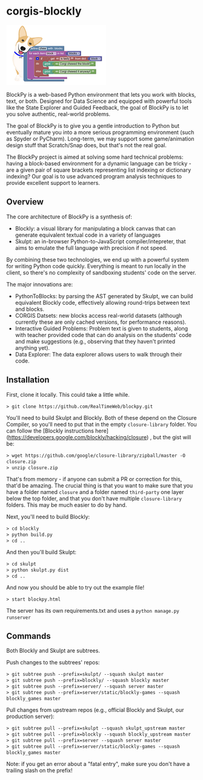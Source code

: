 corgis-blockly
==============

![CORGIS BlockPy](/images/blockly-corgi-logo.png?raw=true "CORGIS BlockPy")

BlockPy is a web-based Python environment that lets you work with blocks, text, or both. Designed for Data Science and equipped with powerful tools like the State Explorer and Guided Feedback, the goal of BlockPy is to let you solve authentic, real-world problems.

The goal of BlockPy is to give you a gentle introduction to Python but eventually mature you into a more serious programming environment (such as Spyder or PyCharm). Long-term, we may support some game/animation design stuff that Scratch/Snap does, but that's not the real goal.

The BlockPy project is aimed at solving some hard technical problems: having a block-based environment for a dynamic language can be tricky - are a given pair of square brackets representing list indexing or dictionary indexing? Our goal is to use advanced program analysis techniques to provide excellent support to learners.

Overview
--------

The core architecture of BlockPy is a synthesis of:

* Blockly: a visual library for manipulating a block canvas that can generate equivalent textual code in a variety of languages
* Skulpt: an in-browser Python-to-JavaScript compiler/intepreter, that aims to emulate the full language with precision if not speed.

By combining these two technologies, we end up with a powerful system for writing Python code quickly. Everything is meant to run locally in the client, so there's no complexity of sandboxing students' code on the server.

The major innovations are:

* PythonToBlocks: by parsing the AST generated by Skulpt, we can build equivalent Blockly code, effectively allowing round-trips between text and blocks.
* CORGIS Datsets: new blocks access real-world datasets (although currently these are only cached versions, for performance reasons).
* Interactive Guided Problems: Problem text is given to students, along with teacher provided code that can do analysis on the students' code and make suggestions (e.g., observing that they haven't printed anything yet).
* Data Explorer: The data explorer allows users to walk through their code.

Installation
------------

First, clone it locally. This could take a little while.

    > git clone https://github.com/RealTimeWeb/blockpy.git
    

You'll need to build Skulpt and Blockly. Both of these depend on the Closure Compiler, so you'll need to put that in the empty `closure-library` folder. You can follow the [Blockly instructions here] (https://developers.google.com/blockly/hacking/closure) , but the gist will be:

    > wget https://github.com/google/closure-library/zipball/master -O closure.zip
    > unzip closure.zip
    
That's from memory - if anyone can submit a PR or correction for this, that'd be amazing. The crucial thing is that you want to make sure that you have a folder named `closure` and a folder named `third-party` one layer below the top folder, and that you don't have multiple `closure-library` folders. This may be much easier to do by hand.

Next, you'll need to build Blockly:

    > cd blockly
    > python build.py
    > cd ..

And then you'll build Skulpt:

    > cd skulpt
    > python skulpt.py dist
    > cd ..
    
And now you should be able to try out the example file!

    > start blockpy.html
    
The server has its own requirements.txt and uses a `python manage.py runserver`
   

Commands
--------

Both Blockly and Skulpt are subtrees.

Push changes to the subtrees' repos: 

    > git subtree push --prefix=skulpt/ --squash skulpt master
    > git subtree push --prefix=blockly/ --squash blockly master
    > git subtree push --prefix=server/ --squash server master
    > git subtree push --prefix=server/static/blockly-games --squash blockly_games master
    
Pull changes from upstream repos (e.g., official Blockly and Skulpt, our production server):

    > git subtree pull --prefix=skulpt --squash skulpt_upstream master
    > git subtree pull --prefix=blockly --squash blockly_upstream master
    > git subtree pull --prefix=server --squash server master
    > git subtree pull --prefix=server/static/blockly-games --squash blockly_games master
    
Note: if you get an error about a "fatal entry", make sure you don't have a trailing slash on the prefix!

        
